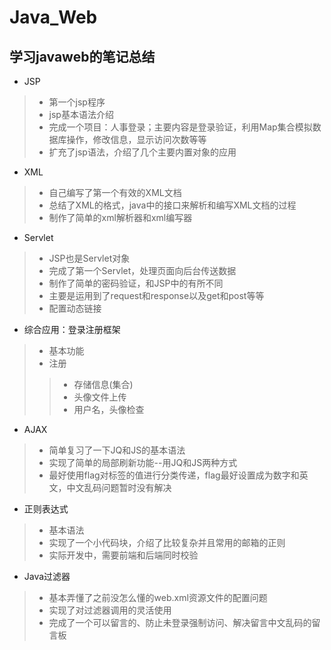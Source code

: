 # Java_Web
## 学习javaweb的笔记总结

* JSP
> * 第一个jsp程序
> * jsp基本语法介绍
> * 完成一个项目：人事登录；主要内容是登录验证，利用Map集合模拟数据库操作，修改信息，显示访问次数等等
> * 扩充了jsp语法，介绍了几个主要内置对象的应用

* XML
>	*	自己编写了第一个有效的XML文档
>	*	总结了XML的格式，java中的接口来解析和编写XML文档的过程
>	*	制作了简单的xml解析器和xml编写器

*	Servlet
>	*	JSP也是Servlet对象
>	*	完成了第一个Servlet，处理页面向后台传送数据
>	*	制作了简单的密码验证，和JSP中的有所不同
>	*	主要是运用到了request和response以及get和post等等
>	*	配置动态链接

*	综合应用：登录注册框架
>	*	基本功能
>	*	注册
>>	*	存储信息(集合)
>>	*	头像文件上传
>>	*	用户名，头像检查

* AJAX
> * 简单复习了一下JQ和JS的基本语法
> * 实现了简单的局部刷新功能--用JQ和JS两种方式
> * 最好使用flag对标签的值进行分类传递，flag最好设置成为数字和英文，中文乱码问题暂时没有解决

*	正则表达式
>	*	基本语法
>	*	实现了一个小代码块，介绍了比较复杂并且常用的邮箱的正则
>	*	实际开发中，需要前端和后端同时校验

*	Java过滤器
>	*	基本弄懂了之前没怎么懂的web.xml资源文件的配置问题
>	*	实现了对过滤器调用的灵活使用
>	*	完成了一个可以留言的、防止未登录强制访问、解决留言中文乱码的留言板
